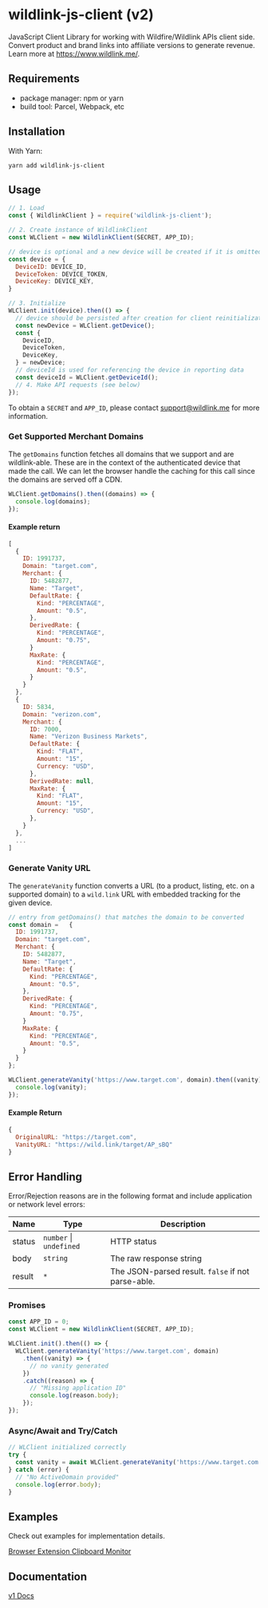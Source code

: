 # wildlink-js-client (v2)

JavaScript Client Library for working with Wildfire/Wildlink APIs client side. Convert product and brand links into affiliate versions to generate revenue. Learn more at https://www.wildlink.me/.

## Requirements

- package manager: npm or yarn
- build tool: Parcel, Webpack, etc

## Installation

With Yarn:

```
yarn add wildlink-js-client
```

## Usage

```js
// 1. Load
const { WildlinkClient } = require('wildlink-js-client');

// 2. Create instance of WildlinkClient
const WLClient = new WildlinkClient(SECRET, APP_ID);

// device is optional and a new device will be created if it is omitted
const device = {
  DeviceID: DEVICE_ID,
  DeviceToken: DEVICE_TOKEN,
  DeviceKey: DEVICE_KEY,
}

// 3. Initialize
WLClient.init(device).then(() => {
  // device should be persisted after creation for client reinitialization
  const newDevice = WLClient.getDevice();
  const {
    DeviceID,
    DeviceToken,
    DeviceKey,
  } = newDevice;
  // deviceId is used for referencing the device in reporting data
  const deviceId = WLClient.getDeviceId();
  // 4. Make API requests (see below)
});
```

To obtain a `SECRET` and `APP_ID`, please contact support@wildlink.me for more information.

### Get Supported Merchant Domains

The `getDomains` function fetches all domains that we support and are wildlink-able. These are in the context of the authenticated device that made the call. We can let the browser handle the caching for this call since the domains are served off a CDN.

```js
WLClient.getDomains().then((domains) => {
  console.log(domains);
});
```

#### Example return

```js
[
  {
    ID: 1991737,
    Domain: "target.com",
    Merchant: {
      ID: 5482877,
      Name: "Target",
      DefaultRate: {
        Kind: "PERCENTAGE",
        Amount: "0.5",
      },
      DerivedRate: {
        Kind: "PERCENTAGE",
        Amount: "0.75",
      }
      MaxRate: {
        Kind: "PERCENTAGE",
        Amount: "0.5",
      }
    }
  },
  {
    ID: 5834,
    Domain: "verizon.com",
    Merchant: {
      ID: 7000,
      Name: "Verizon Business Markets",
      DefaultRate: {
        Kind: "FLAT",
        Amount: "15",
        Currency: "USD",
      },
      DerivedRate: null,
      MaxRate: {
        Kind: "FLAT",
        Amount: "15",
        Currency: "USD",
      },
    }
  },
  ...
]
```

### Generate Vanity URL

The `generateVanity` function converts a URL (to a product, listing, etc. on a supported domain) to a `wild.link` URL with embedded tracking for the given device.

```js
// entry from getDomains() that matches the domain to be converted
const domain =   {
  ID: 1991737,
  Domain: "target.com",
  Merchant: {
    ID: 5482877,
    Name: "Target",
    DefaultRate: {
      Kind: "PERCENTAGE",
      Amount: "0.5",
    },
    DerivedRate: {
      Kind: "PERCENTAGE",
      Amount: "0.75",
    }
    MaxRate: {
      Kind: "PERCENTAGE",
      Amount: "0.5",
    }
  }
};

WLClient.generateVanity('https://www.target.com', domain).then((vanity) => {
  console.log(vanity);
});
```

#### Example Return

```js
{
  OriginalURL: "https://target.com",
  VanityURL: "https://wild.link/target/AP_sBQ"
}
```

## Error Handling

Error/Rejection reasons are in the following format and include application or network level errors:

| Name        | Type                         | Description
| -           | -                            | -
| status      | `number` \| `undefined`      | HTTP status
| body        | `string`                     | The raw response string
| result      | `*`                          | The JSON-parsed result. `false` if not parse-able.

### Promises

```js
const APP_ID = 0;
const WLClient = new WildlinkClient(SECRET, APP_ID);

WLClient.init().then(() => {
  WLClient.generateVanity('https://www.target.com', domain)
    .then((vanity) => {
      // no vanity generated
    })
    .catch((reason) => {
      // "Missing application ID"
      console.log(reason.body);
    });
});
```

### Async/Await and Try/Catch

```js
// WLClient initialized correctly
try {
  const vanity = await WLClient.generateVanity('https://www.target.com');
} catch (error) {
  // "No ActiveDomain provided"
  console.log(error.body);
}
```

## Examples

Check out examples for implementation details.

[Browser Extension Clipboard Monitor](https://github.com/wildlink/wildlink-js-client/tree/master/examples/extension/ClipboardMonitor)


## Documentation

[v1 Docs](https://github.com/wildlink/wildlink-js-client/tree/master/docs/v1)
